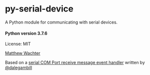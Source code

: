 # py-serial-device
A Python module for communicating with serial devices. 

#### Python version 3.7.6

License: MIT

[Matthew Wachter](https://www.matthewwachter.com)

Based on a [serial COM Port receive message event handler](https://github.com/dalegambill/PythonTerminal/blob/master/serial_rx_tx.py) written by [@dalegambill](https://github.com/dalegambill)

